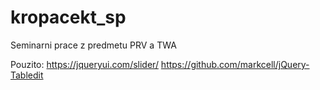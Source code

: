 # kropacekt_sp

Seminarni prace z predmetu PRV a TWA

Pouzito:
https://jqueryui.com/slider/
https://github.com/markcell/jQuery-Tabledit


